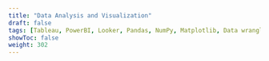 ```yaml
---
title: "Data Analysis and Visualization"
draft: false
tags: [Tableau, PowerBI, Looker, Pandas, NumPy, Matplotlib, Data wrangling, Regression, hypothesis testing, ANOVA]
showToc: false
weight: 302
--- 
```

